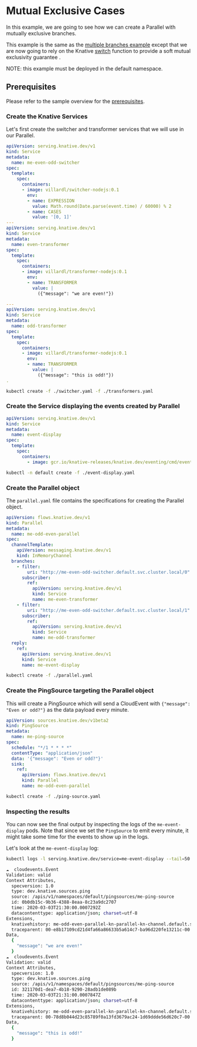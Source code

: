 # Mutual Exclusive Cases

In this example, we are going to see how we can create a Parallel with mutually
exclusive branches.

This example is the same as the
[multiple branches example](../multiple-branches/README.md) except that we are
now going to rely on the Knative
[switch](https://github.com/lionelvillard/knative-functions#switch) function to
provide a soft mutual exclusivity guarantee .

NOTE: this example must be deployed in the default namespace.

## Prerequisites

Please refer to the sample overview for the [prerequisites](../README.md).

### Create the Knative Services

Let's first create the switcher and transformer services that we will use in our
Parallel.

```yaml
apiVersion: serving.knative.dev/v1
kind: Service
metadata:
  name: me-even-odd-switcher
spec:
  template:
    spec:
      containers:
      - image: villardl/switcher-nodejs:0.1
        env:
        - name: EXPRESSION
          value: Math.round(Date.parse(event.time) / 60000) % 2
        - name: CASES
          value: '[0, 1]'
---
apiVersion: serving.knative.dev/v1
kind: Service
metadata:
  name: even-transformer
spec:
  template:
    spec:
      containers:
      - image: villardl/transformer-nodejs:0.1
        env:
        - name: TRANSFORMER
          value: |
            ({"message": "we are even!"})

---
apiVersion: serving.knative.dev/v1
kind: Service
metadata:
  name: odd-transformer
spec:
  template:
    spec:
      containers:
      - image: villardl/transformer-nodejs:0.1
        env:
        - name: TRANSFORMER
          value: |
            ({"message": "this is odd!"})
.
```

```bash
kubectl create -f ./switcher.yaml -f ./transformers.yaml
```

### Create the Service displaying the events created by Parallel

```yaml
apiVersion: serving.knative.dev/v1
kind: Service
metadata:
  name: event-display
spec:
  template:
    spec:
      containers:
        - image: gcr.io/knative-releases/knative.dev/eventing/cmd/event_display
```

```bash
kubectl -n default create -f ./event-display.yaml
```

### Create the Parallel object

The `parallel.yaml` file contains the specifications for creating the Parallel
object.

```yaml
apiVersion: flows.knative.dev/v1
kind: Parallel
metadata:
  name: me-odd-even-parallel
spec:
  channelTemplate:
    apiVersion: messaging.knative.dev/v1
    kind: InMemoryChannel
  branches:
    - filter:
        uri: "http://me-even-odd-switcher.default.svc.cluster.local/0"
      subscriber:
        ref:
          apiVersion: serving.knative.dev/v1
          kind: Service
          name: me-even-transformer
    - filter:
        uri: "http://me-even-odd-switcher.default.svc.cluster.local/1"
      subscriber:
        ref:
          apiVersion: serving.knative.dev/v1
          kind: Service
          name: me-odd-transformer
  reply:
    ref:
      apiVersion: serving.knative.dev/v1
      kind: Service
      name: me-event-display
```

```bash
kubectl create -f ./parallel.yaml
```

### Create the PingSource targeting the Parallel object

This will create a PingSource which will send a CloudEvent with
`{"message": "Even or odd?"}` as the data payload every minute.

```yaml
apiVersion: sources.knative.dev/v1beta2
kind: PingSource
metadata:
  name: me-ping-source
spec:
  schedule: "*/1 * * * *"
  contentType: "application/json"
  data: '{"message": "Even or odd?"}'
  sink:
    ref:
      apiVersion: flows.knative.dev/v1
      kind: Parallel
      name: me-odd-even-parallel
```

```bash
kubectl create -f ./ping-source.yaml
```

### Inspecting the results

You can now see the final output by inspecting the logs of the
`me-event-display` pods. Note that since we set the `PingSource` to emit every
minute, it might take some time for the events to show up in the logs.

Let's look at the `me-event-display` log:

```bash
kubectl logs -l serving.knative.dev/service=me-event-display --tail=50 -c user-container

☁️  cloudevents.Event
Validation: valid
Context Attributes,
  specversion: 1.0
  type: dev.knative.sources.ping
  source: /apis/v1/namespaces/default/pingsources/me-ping-source
  id: 0b0db15c-9b36-4388-8eaa-8c23a9dc2707
  time: 2020-03-03T21:30:00.0007292Z
  datacontenttype: application/json; charset=utf-8
Extensions,
  knativehistory: me-odd-even-parallel-kn-parallel-kn-channel.default.svc.cluster.local; me-odd-even-parallel-kn-parallel-0-kn-channel.default.svc.cluster.local
  traceparent: 00-e8b17109cd21d4fa66a86633b5a614c7-ba96d220fe13211c-00
Data,
  {
    "message": "we are even!"
  }
☁️  cloudevents.Event
Validation: valid
Context Attributes,
  specversion: 1.0
  type: dev.knative.sources.ping
  source: /apis/v1/namespaces/default/pingsources/me-ping-source
  id: 321170d1-dea7-4b18-9290-28adb1de089b
  time: 2020-03-03T21:31:00.0007847Z
  datacontenttype: application/json; charset=utf-8
Extensions,
  knativehistory: me-odd-even-parallel-kn-parallel-kn-channel.default.svc.cluster.local; me-odd-even-parallel-kn-parallel-1-kn-channel.default.svc.cluster.local
  traceparent: 00-78d8b044d23c85789f0a13fd3679ac24-1d69ddde56d620c7-00
Data,
  {
    "message": "this is odd!"
  }
```
